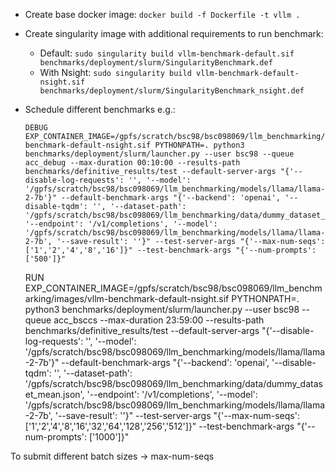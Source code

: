 - Create base docker image: `docker build -f Dockerfile -t vllm .`
- Create singularity image with additional requirements to run benchmark:
  - Default: `sudo singularity build vllm-benchmark-default.sif benchmarks/deployment/slurm/SingularityBenchmark.def`
  - With Nsight: `sudo singularity build vllm-benchmark-default-nsight.sif benchmarks/deployment/slurm/SingularityBenchmark_nsight.def`
- Schedule different benchmarks e.g.:
  ```
  DEBUG
  EXP_CONTAINER_IMAGE=/gpfs/scratch/bsc98/bsc098069/llm_benchmarking/images/vllm-benchmark-default-nsight.sif PYTHONPATH=. python3 benchmarks/deployment/slurm/launcher.py --user bsc98 --queue acc_debug --max-duration 00:10:00 --results-path benchmarks/definitive_results/test --default-server-args "{'--disable-log-requests': '', '--model': '/gpfs/scratch/bsc98/bsc098069/llm_benchmarking/models/llama/llama-2-7b'}" --default-benchmark-args "{'--backend': 'openai', '--disable-tqdm': '', '--dataset-path': '/gpfs/scratch/bsc98/bsc098069/llm_benchmarking/data/dummy_dataset_mean.json', '--endpoint': '/v1/completions', '--model': '/gpfs/scratch/bsc98/bsc098069/llm_benchmarking/models/llama/llama-2-7b', '--save-result': ''}" --test-server-args "{'--max-num-seqs':['1','2','4','8','16']}" --test-benchmark-args "{'--num-prompts': ['500']}"
  ```

  RUN
  EXP_CONTAINER_IMAGE=/gpfs/scratch/bsc98/bsc098069/llm_benchmarking/images/vllm-benchmark-default-nsight.sif PYTHONPATH=. python3 benchmarks/deployment/slurm/launcher.py --user bsc98 --queue acc_bsccs --max-duration 23:59:00 --results-path benchmarks/definitive_results/test --default-server-args "{'--disable-log-requests': '', '--model': '/gpfs/scratch/bsc98/bsc098069/llm_benchmarking/models/llama/llama-2-7b'}" --default-benchmark-args "{'--backend': 'openai', '--disable-tqdm': '', '--dataset-path': '/gpfs/scratch/bsc98/bsc098069/llm_benchmarking/data/dummy_dataset_mean.json', '--endpoint': '/v1/completions', '--model': '/gpfs/scratch/bsc98/bsc098069/llm_benchmarking/models/llama/llama-2-7b', '--save-result': ''}" --test-server-args "{'--max-num-seqs':['1','2','4','8','16','32','64','128','256','512']}" --test-benchmark-args "{'--num-prompts': ['1000']}"

To submit different batch sizes -> max-num-seqs